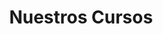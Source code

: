 ---
title: "Nuestros Cursos"
draft: false
# page title background image
bg_image: "images/backgrounds/page-title.jpg"
# meta description
description : "Descubre los cursos que tenemos disponibles para ti, modalidad Online y disponibles en toda Latinoamérica."
---